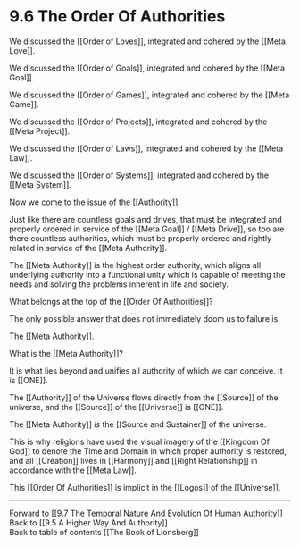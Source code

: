 # 9.6 The Order Of Authorities

We discussed the [[Order of Loves]], integrated and cohered by the [[Meta Love]]. 

We discussed the [[Order of Goals]], integrated and cohered by the [[Meta Goal]]. 

We discussed the [[Order of Games]], integrated and cohered by the [[Meta Game]]. 

We discussed the [[Order of Projects]], integrated and cohered by the [[Meta Project]].  

We discussed the [[Order of Laws]], integrated and cohered by the [[Meta Law]]. 

We discussed the [[Order of Systems]], integrated and cohered by the [[Meta System]]. 

Now we come to the issue of the [[Authority]]. 

Just like there are countless goals and drives, that must be integrated and properly ordered in service of the [[Meta Goal]] / [[Meta Drive]], so too are there countless authorities, which must be properly ordered and rightly related in service of the [[Meta Authority]].  

The [[Meta Authority]] is the highest order authority, which aligns all underlying authority into a functional unity which is capable of meeting the needs and solving the problems inherent in life and society.

What belongs at the top of the [[Order Of Authorities]]?

The only possible answer that does not immediately doom us to failure is:

The [[Meta Authority]].  

What is the [[Meta Authority]]?

It is what lies beyond and unifies all authority of which we can conceive. It is [[ONE]]. 

The [[Authority]] of the Universe flows directly from the [[Source]] of the universe, and the [[Source]] of the [[Universe]] is [[ONE]]. 

The [[Meta Authority]] _is_ the [[Source and Sustainer]] of the universe.

This is why religions have used the visual imagery of the [[Kingdom Of God]] to denote the Time and Domain in which proper authority is restored, and all [[Creation]] lives in [[Harmony]] and [[Right Relationship]] in accordance with the [[Meta Law]].  

This [[Order Of Authorities]] is implicit in the [[Logos]] of the [[Universe]]. 

___

Forward to [[9.7 The Temporal Nature And Evolution Of Human Authority]]  
Back to [[9.5 A Higher Way And Authority]]      
Back to table of contents [[The Book of Lionsberg]]  
